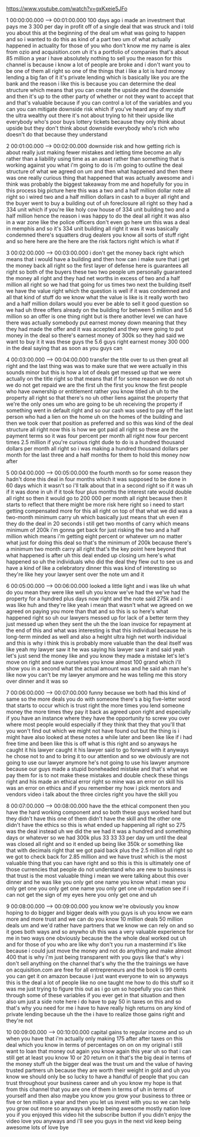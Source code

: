 https://www.youtube.com/watch?v=gxKxeie5JFo

1 00:00:00.000 --\> 00:01:00.000 100 days ago i made an investment that
pays me 3 300 per day in profit off of a single deal that was struck and
i told you about this at the beginning of the deal um what was going to
happen and so i wanted to do this as kind of a part two um of what
actually happened in actuality for those of you who don't know me my
name is alex from ozio and acquisition.com uh it's a portfolio of
companies that's about 85 million a year i have absolutely nothing to
sell you the reason for this channel is because i know a lot of people
are broke and i don't want you to be one of them all right so one of the
things that i like a lot is hard money lending a big fan of it it's
private lending which is basically like you are the bank and the reason
i like this is because you can determine the deal structure which means
that you can create the upside and the downside and then it's up to the
other party of whether or not they want to accept that and that's
valuable because if you can control a lot of the variables and you can
you can mitigate downside risk which if you've heard any of my stuff the
ultra wealthy out there it's not about trying to hit their upside like
everybody who's poor buys lottery tickets because they only think about
upside but they don't think about downside everybody who's rich who
doesn't do that because they understand

2 00:01:00.000 --\> 00:02:00.000 downside risk and how getting rich is
about really just making fewer mistakes and letting time become an ally
rather than a liability using time as an asset rather than something
that is working against you what i'm going to do is i'm going to outline
the deal structure of what we agreed on um and then what happened and
then there was one really curious thing that happened that was actually
awesome and i think was probably the biggest takeaway from me and
hopefully for you in this process big picture here this was a two and a
half million dollar note all right so i wired two and a half million
dollars in cash to a buyer all right and the buyer went to buy a
building out of uh foreclosure all right so they had a 334 unit which if
you're like holy cow house of 334 unit building two and a half million
hence the reason i was happy to do the deal all right it was also in a
war zone like the police officers don't even go here um this was a deal
in memphis and so it's 334 unit building all right it was it was
basically condemned there's squatters drug dealers you know all sorts of
stuff right and so here here are the here are the risk factors right
which is what if

3 00:02:00.000 --\> 00:03:00.000 i don't get the money back right which
means that i would have a building and then how can i make sure that i
get the money back all right so the first layer of defense here is
guarantees all right so both of the buyers these two two people um
personally guaranteed the money all right and they had net worths in
excess of two and a half million all right so we had that going for us
times two next the building itself we have the value right which the
question is well if it was condemned and all that kind of stuff do we
know what the value is like is it really worth two and a half million
dollars would you ever be able to sell it good question so we had uh
three offers already on the building for between 5 million and 5.6
million so an offer is one thing right but is there another level we can
have there was actually somebody put earnest money down meaning that
they they had made the offer and it was accepted and they were going to
put money in the deal so there's earnest money of 300k so they had said
we want to buy it it was these guys the 5.6 guys right earnest money 300
000 in the deal saying that as soon as you guys can

4 00:03:00.000 --\> 00:04:00.000 transfer the title over to us then
great all right and the last thing was was to make sure that we were
actually in this sounds minor but this is how a lot of deals get messed
up that we were actually on the title right so that means that if for
some reason we do not uh we do not get repaid we are the first uh the
first you know the first people who have ownership or entitlement rather
you know titled uh uh to the property all right so that there's no uh
other liens against the property that we're the only ones um who are
going to be uh receiving the property if something went in default right
and so our cash was used to pay off the last person who had a lien on
the home uh on the homes of the building and then we took over that
position as preferred and so this was kind of the deal structure all
right now this is how we got paid all right so these are the payment
terms so it was four percent per month all right now four percent times
2.5 million if you're curious right dude to do is a hundred thousand
dollars per month all right so i was making a hundred thousand dollars
per month for the last three and a half months for them to hold this
money now after

5 00:04:00.000 --\> 00:05:00.000 the fourth month so for some reason
they hadn't done this deal in four months which it was supposed to be
done in 60 days which it wasn't so i'll talk about that in a second
right so if it was uh if it was done in uh if it took four plus months
the interest rate would double all right so then it would go to 200 000
per month all right because then it starts to reflect that there might
be more risk here right so i need to start getting compensated more for
this all right on top of that what we did was a two-month minimum carry
uh which basically just means that uh even if they do the deal in 20
seconds i still get two months of carry which means minimum of 200k i'm
gonna get back for just risking the two and a half million which means
i'm getting eight percent or whatever um no matter what just for doing
this deal so that's the minimum of 200k because there's a minimum two
month carry all right that's the key point here beyond that what
happened is after uh this deal ended up closing um here's what happened
so uh the individuals who did the deal they flew out to see us and have
a kind of like a celebratory dinner this was kind of interesting so
they're like hey your lawyer sent over the note um and it

6 00:05:00.000 --\> 00:06:00.000 looked a little light and i was like uh
what do you mean they were like well uh you know we've had the we've had
the property for a hundred plus days now right and the note said 275k
and i was like huh and they're like yeah i mean that wasn't what we
agreed on we agreed on paying you more than that and so this is so
here's what happened right so uh our lawyers messed up for lack of a
better term they just messed up when they sent the uh the the loan
invoice for repayment at the end of this and what was interesting is
that this individual because he is long-term minded as well and also a
height ultra high net worth individual and this is why i think this is
probably more valuable than the deal itself was like yeah my lawyer saw
it he was saying his lawyer saw it and said yeah let's just send the
money like and you know they made a mistake let's let's move on right
and save ourselves you know almost 100 grand which i'll show you in a
second what the actual amount was and he said ah man he's like now you
can't be my lawyer anymore and he was telling me this story over dinner
and it was so

7 00:06:00.000 --\> 00:07:00.000 funny because we both had this kind of
same so the more deals you do with someone there's a big five-letter
word that starts to occur which is trust right the more times you lend
someone money the more times they pay it back as agreed upon right and
especially if you have an instance where they have the opportunity to
screw you over where most people would especially if they think that
they that you'll that you won't find out which we might not have found
out but the thing is i might have also looked at these notes a while
later and been like like if i had free time and been like this is off
what is this right and so anyways he caught it his lawyer caught it his
lawyer said to go forward with it anyways he chose not to and to bring
it to our attention and so we obviously are not going to use our lawyer
anymore he's not going to use his lawyer anymore because our guys made a
stupid boneheaded mistake and that's what we pay them for is to not make
these mistakes and double check these things right and his made an
ethical error right so mine was an error on skill his was an error on
ethics and if you remember my how i pick mentors and vendors video i
talk about the three circles right you have the skill you

8 00:07:00.000 --\> 00:08:00.000 have the the ethical component then you
have the hard working component and so both these guys worked hard but
they didn't have this one of them didn't have the skill and the other
one didn't have the ethics so this is what ended up happening all right
so 275 was the deal instead uh we did the we had it was a hundred and
something days or whatever so we had 300k plus 33 33 33 per day um until
the deal was closed all right and so it ended up being like 350k or
something like that with decimals right that we got paid back plus the
2.5 million all right so we got to check back for 2.85 million and we
have trust which is the most valuable thing that you can have right and
so this is this is ultimately one of those currencies that people do not
understand who are new to business is that trust is the most valuable
thing i mean we were talking about this over dinner and he was like you
only get one name you know what i mean you only get one you only get one
name you only get one uh reputation see if i can not get the sign of my
eyes here you only get one and uh

9 00:08:00.000 --\> 00:09:00.000 you know we're obviously you know
hoping to do bigger and bigger deals with you guys is uh you know we
earn more and more trust and we can do you know 10 million deals 50
million deals um and we'd rather have partners that we know we can rely
on and so it goes both ways and so anywho uh this was a very valuable
experience for me in two ways one obviously because the the whole deal
worked out uh and for those of you who are like why don't you run a
mastermind it's like because i could just move the money and not do
anything and make almost 400 that is why i'm just being transparent with
you guys like that's why i don't sell anything on the channel that's why
the the the trainings we have on acquisition.com are free for all
entrepreneurs and the book is 99 cents you can get it on amazon because
i just want everyone to win so anyways this is the deal a lot of people
like no one taught me how to do this stuff so it was me just trying to
figure this out as i go um so hopefully you can think through some of
these variables if you ever get in that situation and then also um just
a side note here i do have to pay 50 in taxes on this and so that's why
you need for me i have to have really high returns on any kind of
private lending because uh the the i have to realize those gains right
and they're not

10 00:09:00.000 --\> 00:10:00.000 capital gains to regular income and so
uh when you have that i'm actually only making 175 after after taxes on
this deal which you know in terms of percentages on on on my original i
still want to loan that money out again you know again this year uh so
that i can still get at least you know 10 or 20 return on it that's the
big deal in terms of the money stuff uh the bigger deal was the trust um
and the value of having trusted partners uh because they are worth their
weight in gold and uh you know we should only be so lucky to have a
handful of people that you can trust throughout your business career and
uh you know my hope is that from this channel that you are one of them
in terms of uh in terms of yourself and then also maybe you know you
grow your business to three or five or ten million a year and then you
let us invest with you so we can help you grow out more so anyways uh
keep being awesome mostly nation love you if you enjoyed this video hit
the subscribe button if you didn't enjoy the video love you anyways and
i'll see you guys in the next vid keep being awesome lots of love bye
